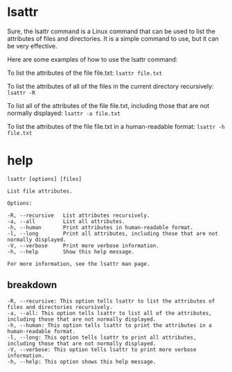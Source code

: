 # lsattr

Sure, the lsattr command is a Linux command that can be used to list the attributes of files and directories. It is a simple command to use, but it can be very effective.

Here are some examples of how to use the lsattr command:

To list the attributes of the file file.txt:
`lsattr file.txt`

To list the attributes of all of the files in the current directory recursively:
`lsattr -R`

To list all of the attributes of the file file.txt, including those that are not normally displayed:
`lsattr -a file.txt`

To list the attributes of the file file.txt in a human-readable format:
`lsattr -h file.txt`

# help 

```
lsattr [options] [files]

List file attributes.

Options:

-R, --recursive   List attributes recursively.
-a, --all         List all attributes.
-h, --human       Print attributes in human-readable format.
-l, --long        Print all attributes, including those that are not normally displayed.
-V, --verbose     Print more verbose information.
-h, --help        Show this help message.

For more information, see the lsattr man page.
```

## breakdown
```
-R, --recursive: This option tells lsattr to list the attributes of files and directories recursively.
-a, --all: This option tells lsattr to list all of the attributes, including those that are not normally displayed.
-h, --human: This option tells lsattr to print the attributes in a human-readable format.
-l, --long: This option tells lsattr to print all attributes, including those that are not normally displayed.
-V, --verbose: This option tells lsattr to print more verbose information.
-h, --help: This option shows this help message.
```
